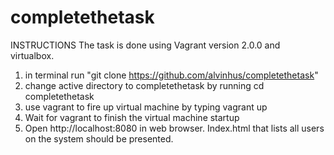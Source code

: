 # completethetask

INSTRUCTIONS
The task is done using Vagrant version 2.0.0 and virtualbox.
1. in terminal run 
"git clone https://github.com/alvinhus/completethetask"
2. change active directory to completethetask by running
cd completethetask
3. use vagrant to fire up virtual machine by typing 
	vagrant up
4. Wait for vagrant to finish the virtual machine startup
5. Open http://localhost:8080 in web browser. Index.html that lists all users on the system should be presented.

 
